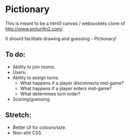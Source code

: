 # Pictionary

This is meant to be a html5 canvas / websockets clone of http://www.pinturillo2.com/

It should facilitate drawing and guessing - Pictionary!

## To do:

- Ability to join rooms.
- Users.
- Ability to assign turns.
    - What happens if a player disconnects mid-game?
    - What happens if a player enters mid-game?
    - What determines turn order?
- Scoring/guessing.

## Stretch:

- Better UI for colours/size.
- Non-shit CSS.
